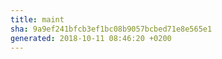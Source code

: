 ```yaml
---
title: maint
sha: 9a9ef241bfcb3ef1bc08b9057bcbed71e8e565e1
generated: 2018-10-11 08:46:20 +0200
---
```

